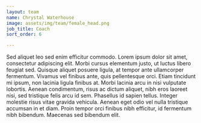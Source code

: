 ```yaml
---
layout: team
name: Chrystal Waterhouse
image: assets/img/team/female_head.png
job_title: Coach
sort_order: 6

---
```


Sed aliquet leo sed enim efficitur commodo. Lorem ipsum dolor sit amet, consectetur adipiscing elit. Morbi cursus elementum justo, ut luctus libero feugiat sed. Quisque aliquet posuere ligula, at tempor ante ullamcorper fermentum. Vivamus vel finibus ante, quis pellentesque orci. Etiam tincidunt mi ipsum, non lacinia ligula finibus at. Morbi lacinia arcu in nisi vulputate lobortis. Aenean condimentum, risus ac dictum aliquet, nibh eros laoreet nisi, sed tristique felis arcu id sem. Phasellus id sapien tellus. Integer molestie risus vitae gravida vehicula. Aenean eget odio vel nulla tristique accumsan in et diam. Proin tempor orci finibus nibh efficitur, id fermentum nibh bibendum. Maecenas sed bibendum elit.